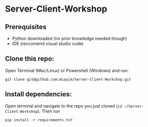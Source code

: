 # Server-Client-Workshop
## Prerequisites 
- Python downloaded (no prior knowledge needed though)
- IDE (reccomend visual studio code)

## Clone this repo:
Open Terminal (Mac/Linux) or Powershell (Windows) and run:
```
git clone git@github.com:miayim/Server-Client-Workshop.git
```

## Install dependencies:
Open terminal and navigate to the repo you just cloned (`cd ~/Server-Client-Workshop`).
Then run 
```
pip install -r requirements.txt`
``` 

